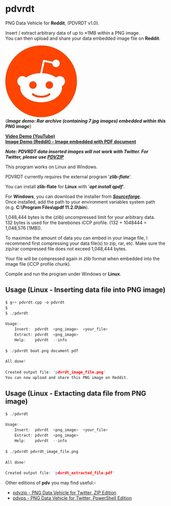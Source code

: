 # pdvrdt

PNG Data Vehicle for **Reddit**, (PDVRDT v1.0).

Insert / extract arbitrary data of up to ≈1MB within a PNG image.  
You can then upload and share your data embedded image file on **Reddit**. 

![Demo Image](https://github.com/CleasbyCode/pdvrdt/blob/main/demo_image/image_demo.png)  
{***Image demo: Rar archive (containing 7 jpg images) embedded within this PNG image***} 

[**Video Demo (YouTube)**](https://www.youtube.com/watch_popup?v=72ySDs7QuIM)  
[**Image Demo (Reddit) - Image embedded with PDF document**](https://www.reddit.com/user/CleasbyCode/comments/10s2ahv/demo_image_for_pdvrdt_image_contains_pdf_document/) 

***Note: PDVRDT data inserted images will not work with Twitter.  For Twitter, please use [PDVZIP](https://github.com/CleasbyCode/pdvzip)***

This program works on Linux and Windows.

PDVRDT currently requires the external program '***zlib-flate***'.

You can install **zlib-flate** for **Linux** with '***apt install qpdf***'.  

For **Windows**, you can download the installer from [***Sourceforge***](https://sourceforge.net/projects/qpdf/).  
Once installed, add the path to your environment variables system path (e.g. **C:\Program Files\qpdf 11.2.0\bin**).
 
1,048,444 bytes is the (zlib) uncompressed limit for your arbitrary data.  
132 bytes is used for the barebones iCCP profile. (132 + 1048444 = 1,048,576 [1MB]).

To maximise the amount of data you can embed in your image file, I recommend first compressing your 
data file(s) to zip, rar, etc.  Make sure the zip/rar compressed file does not exceed 1,048,444 bytes.

Your file will be compressed again in zlib format when embedded into the image file (iCCP profile chunk).

Compile and run the program under Windows or **Linux**.

## Usage (Linux - Inserting data file into PNG image)

```c
$ g++ pdvrdt.cpp -o pdvrdt
$
$ ./pdvrdt

Usage:-
	Insert:  pdvrdt  <png_image>  <your_file>
	Extract: pdvrdt  <png_image>
	Help:	 pdvrdt  --info

$ ./pdvrdt boat.png document.pdf

All done!  
  
Created output file: 'pdvrdt_image_file.png'
You can now upload and share this PNG image on Reddit.

```
## Usage (Linux - Extacting data file from PNG image)

```c
$ ./pdvrdt

Usage:-
	Insert:  pdvrdt  <png_image>  <your_file>
	Extract: pdvrdt  <png_image>
	Help:	 pdvrdt  --info
        
$ ./pdvrdt pdvrdt_image_file.png

All done!

Created output file: 'pdvrdt_extracted_file.pdf'

```

Other editions of **pdv** you may find useful:-  

* [pdvzip - PNG Data Vehicle for Twitter, ZIP Edition](https://github.com/CleasbyCode/pdvzip)  
* [pdvps - PNG Data Vehicle for Twitter, PowerShell Edition](https://github.com/CleasbyCode/pdvps)   

##
